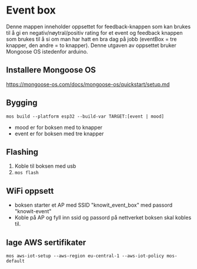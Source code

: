 # Event box

Denne mappen inneholder oppsettet for feedback-knappen som kan brukes til å gi
en negativ/nøytral/positiv rating for et event og feedback knappen som brukes
til å si om man har hatt en bra dag på jobb (eventBox = tre knapper, den andre = to knapper).
Denne utgaven av oppsettet bruker Mongoose OS istedenfor arduino.

## Installere Mongoose OS

https://mongoose-os.com/docs/mongoose-os/quickstart/setup.md

## Bygging

`mos build --platform esp32 --build-var TARGET:[event | mood]`

- mood er for boksen med to knapper
- event er for boksen med tre knapper

## Flashing

1. Koble til boksen med usb
2. `mos flash`

## WiFi oppsett

- boksen starter et AP med SSID "knowit_event_box" med passord "knowit-event"
- Koble på AP og fyll inn ssid og passord på nettverket boksen skal kobles til.

## lage AWS sertifikater

`mos aws-iot-setup --aws-region eu-central-1 --aws-iot-policy mos-default`
